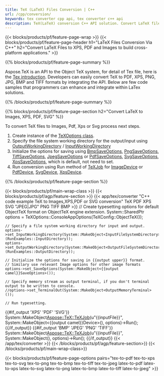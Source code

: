 ```yaml
---
title: TeX (LaTeX) Files Conversion | C++
url: /cpp/conversion/
keywords: tex converter cpp api, tex converter c++ api
description: TeX(LaTeX) conversion C++ API solution. Convert LaTeX files to PDF, XPS and Images including PNG, JPEG, TIFF, BMP with few lines of C++ code.
---
```


{{< blocks/products/pf/feature-page-wrap >}}
{{< blocks/products/pf/feature-page-header h1="LaTeX Files Conversion Via C++" h2="Convert LaTeX Files to XPS, PDF and Images to build cross-platform applications." >}}

{{% blocks/products/pf/feature-page-summary %}}


Aspose.TeX is an API to the Object TeX system, for detail of Tex file, here is the [Tex introduction](https://docs.aspose.com/tex/cpp/what-is-tex/). Developers can easily convert TeX to PDF, XPS, PNG, JPG, BMP and TIFF formats by integrating the API. Below are few code samples that programmers can enhance and integrate within LaTex solutions.



{{% /blocks/products/pf/feature-page-summary  %}}

{{% blocks/products/pf/feature-page-section  h2="Convert LaTeX to Images, XPS, PDF, SVG" %}}

To convert TeX files to Images, Pdf, Xps or Svg process next steps. 
1. Create instance of the [TeXOptions class](https://reference.aspose.com/tex/cpp/class/aspose.te_x.te_x_options).
2. Specify the file system working directory for the output/input using [OutputWorkingDirectory](https://reference.aspose.com/tex/cpp/class/aspose.te_x.te_x_options#aa4f4ea6dab7db5ba1b40800495f16f63)  / [InputWorkingDirectory](https://reference.aspose.com/tex/cpp/class/aspose.te_x.te_x_options#aa4f4ea6dab7db5ba1b40800495f16f63)
3. Initialize the options for saving using [BmpSaveOptions](https://reference.aspose.com/tex/cpp/class/aspose.te_x.presentation.image.bmp_save_options),
[PngSaveOptions](https://reference.aspose.com/tex/cpp/class/aspose.te_x.presentation.image.png_save_options), 
[TiffSaveOptions](https://reference.aspose.com/tex/cpp/class/aspose.te_x.presentation.image.tiff_save_options),
[JpegSaveOptions](https://reference.aspose.com/tex/cpp/class/aspose.te_x.presentation.image.jpeg_save_options)
 or [PdfSaveOptions](https://reference.aspose.com/tex/cpp/class/aspose.te_x.presentation.pdf.pdf_save_options), 
[SvgSaveOptions](https://reference.aspose.com/tex/cpp/class/aspose.te_x.presentation.svg.svg_save_options), 
[XpsSaveOptions](https://reference.aspose.com/tex/cpp/class/aspose.te_x.presentation.xps.xps_save_options), which is default, not need to set.
4. Run conversion using Run method of [TeXJob](https://apireference.aspose.com/tex/cpp/class/aspose.te_x.te_x_job) for 
[ImageDevice](https://apireference.aspose.com/tex/cpp/class/aspose.te_x.presentation.image.image_device) or
[PdfDevice](https://reference.aspose.com/tex/cpp/class/aspose.te_x.presentation.pdf.pdf_device),
[SvgDevice](https://reference.aspose.com/tex/cpp/class/aspose.te_x.presentation.svg.svg_device),
[XpsDevice](https://reference.aspose.com/tex/cpp/class/aspose.te_x.presentation.xps.xps_device).

{{% /blocks/products/pf/feature-page-section %}}

{{< blocks/products/pf/main-wrap-class >}}
{{< blocks/products/pf/agp/feature-section >}}
{{< app/tex/converter "C++ code example TeX to Images,XPS,PDF or SVG conversion" TeX PDF XPS SVG "JPEG|JPG" PNG TIFF BMP >}}
    // Create typesetting options for default ObjectTeX format on ObjectTeX engine extension.
    System::SharedPtr<TeXOptions> options = TeXOptions::ConsoleAppOptions(TeXConfig::ObjectTeX());

    // Specify a file system working directory for input and output.
    options->set_InputWorkingDirectory(System::MakeObject<InputFileSystemDirectory>(RunExamples::InputDirectory));
    options->set_OutputWorkingDirectory(System::MakeObject<OutputFileSystemDirectory>(RunExamples::OutputDirectory));

    // Initialize the options for saving in {{output upper}} format. 
    // Similary use relevant Image options for other image formats
    options->set_SaveOptions(System::MakeObject<{{output camel}}SaveOptions>());

    // Specify memory stream as output terminal, if you don't terminal output to be written to console.
    //options->set_TerminalOut(System::MakeObject<OutputMemoryTerminal>());

    // Run typesetting.
{{#if_output 'XPS' 'PDF' 'SVG'}}
    System::MakeObject<Aspose::TeX::TeXJob>(u"{{inputFile}}", System::MakeObject<{{output camel}}Device>(), options)->Run();
{{/if_output}}
{{#if_output 'BMP' 'JPEG' 'PNG' 'TIFF'}}
    System::MakeObject<Aspose::TeX::TeXJob>(u"{{inputFile}}", System::MakeObject<ImageDevice>(), options)->Run();
{{/if_output}}
{{< /app/tex/converter >}}
{{< /blocks/products/pf/agp/feature-section>}}
{{< /blocks/products/pf/main-wrap-class>}}

{{< blocks/products/pf/feature-page-options pairs="tex-to-pdf tex-to-xps tex-to-svg tex-to-png tex-to-bmp tex-to-tiff tex-to-jpeg latex-to-pdf latex-to-xps latex-to-svg latex-to-png latex-to-bmp latex-to-tiff latex-to-jpeg" >}}

